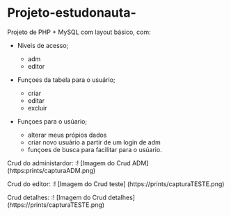 # Projeto-estudonauta-
Projeto de PHP + MySQL com layout básico, com:

- Niveis de acesso;
  - adm
  - editor

- Funçoes da tabela para o usuário;
  - criar
  - editar  
  - excluir
 
- Funçoes para o usúario;
  - alterar meus própios dados 
  - criar novo usuário a partir de um login de adm
  - funçoes de busca para facilitar para o usúario.

Crud do administardor: 
:! [Imagem do Crud ADM] 
(https:prints/capturaADM.png)

Crud do editor: 
:! [Imagem do Crud teste] 
(https://prints/capturaTESTE.png)

Crud detalhes: 
:! [Imagem do Crud detalhes] 
(https://prints/capturaTESTE.png)

